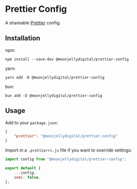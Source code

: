 # Prettier Config

A shareable [Prettier](https://prettier.io) config.

## Installation

npm:

```
npm install --save-dev @moonjellydigital/prettier-config
```

yarn:

```
yarn add -D @moonjellydigital/prettier-config
```

bun:

```
bun add -D @moonjellydigital/prettier-config
```

## Usage

Add to your `package.json`:

```json
{
    "prettier": "@moonjellydigital/prettier-config"
}
```

Import in a `.prettierrc.js` file if you want to override settings:

```javascript
import config from "@moonjellydigital/prettier-config";

export default {
    ...config,
    semi: false,
};
```
